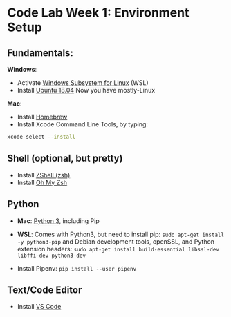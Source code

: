 # Code Lab Week 1: Environment Setup

## Fundamentals:

**Windows**:
* Activate [Windows Subsystem for Linux](https://docs.microsoft.com/en-us/windows/wsl/install-win10) (WSL)
* Install [Ubuntu 18.04](https://aka.ms/wsl-ubuntu-1804)
Now you have mostly-Linux

**Mac**:
* Install [Homebrew](https://brew.sh/)
* Install Xcode Command Line Tools, by typing:
```sh
xcode-select --install
```

## Shell (optional, but pretty)
* Install [ZShell (zsh)](https://github.com/robbyrussell/oh-my-zsh/wiki/Installing-ZSH)
* Install [Oh My Zsh](https://github.com/robbyrussell/oh-my-zsh)

## Python
* **Mac**: [Python 3](https://docs.python-guide.org/starting/install3/osx/), including Pip
* **WSL**: Comes with Python3, but need to install pip: `sudo apt-get install -y python3-pip` and Debian development tools, openSSL, and Python extension headers: `sudo apt-get install build-essential libssl-dev libffi-dev python3-dev`

* Install Pipenv: `pip install --user pipenv`

## Text/Code Editor
* Install [VS Code](https://code.visualstudio.com/)
